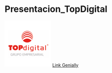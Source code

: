 # Presentacion_TopDigital
<img height="150px" src="/imagenes/topdigital.png">
<a href="https://view.genial.ly/60aaade8ccbc260d86c19ab4/presentation-presentacion-asignatura" target="_blank">Link Genially<a>
